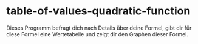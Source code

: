 # table-of-values-quadratic-function
Dieses Programm befragt dich nach Details über deine Formel,
gibt dir für diese Formel eine Wertetabelle und zeigt dir den Graphen dieser Formel.
